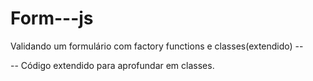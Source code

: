 # Form---js
Validando um formulário com factory functions e classes(extendido) --

-- Código extendido para aprofundar em classes.


